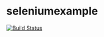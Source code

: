 # seleniumexample

[![Build Status](https://travis-ci.com/BarboraM/seleniumexample.svg?branch=master)](https://travis-ci.com/BarboraM/seleniumexample)
